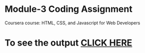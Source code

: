 

# Module-3 Coding Assignment

Coursera course: HTML, CSS, and Javascript for Web Developers

# To see the output [CLICK HERE](module%203/index.html)

